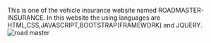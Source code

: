 
This is one of the vehicle insurance website named ROADMASTER-INSURANCE. In this website the using languages are HTML,CSS,JAVASCRIPT,BOOTSTRAP(FRAMEWORK)  and JQUERY. 
![road master](https://github.com/DigiDuchess/RoadMasterInsurance/assets/145925959/317437aa-8fb4-44ff-b273-1e23e6650aae)
